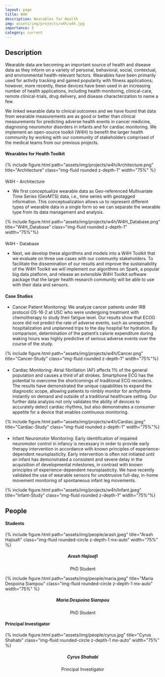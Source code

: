 ```yaml
---
layout: page
title: W4H
description: Wearables for Health
img: assets/img/projects/w4h/w4h.jpg
importance: 5
category: current
---
```


## Description

Wearable data are becoming an important source of health and disease data as they inform on a variety of personal, behavioral, social, contextual, and environmental health-relevant factors. Wearables have been primarily used for activity tracking and gained popularity with fitness applications; however, more recently, these devices have been used in an increasing number of health applications, including health monitoring, clinical-care, remote clinical-trials, drug delivery, and disease characterization to name a few.

We linked wearable data to clinical outcomes and we have found that data from wearable measurements are as good or better than clinical measurements for predicting adverse health events in cancer medicine, diagnosing neuromotor disorders in infants and for cardiac monitoring. We implement an open-source toolkit (W4H) to benefit the larger health community by working with our community of stakeholders comprised of the medical teams from our previous projects.

#### Wearables for Health Toolkit

<div class="row">
  <div class="text-center">
    <div class="col-sm mt-3 mt-md-0" style="margin-bottom: 20px;">
        {% include figure.html path="assets/img/projects/w4h/Architecture.png" title="Architecture" class="img-fluid rounded z-depth-1" width="75%" %}
    </div>
  </div>
</div>
<div class="caption">
  W4H - Architecture
</div>

- We first conceptualize wearable data as Geo-referenced Multivariate Time Series (GeoMTS) data, i.e., time series with geotagged information. This conceptualization allows us to represent different types of wearable data in a single form so we can separate the wearable type from its data management and analysis.

<div class="row">
  <div class="text-center">
    <div class="col-sm mt-3 mt-md-0" style="margin-bottom: 20px;">
        {% include figure.html path="assets/img/projects/w4h/W4H_Database.png" title="W4H_Database" class="img-fluid rounded z-depth-1" width="75%"%}
    </div>
  </div>
</div>
<div class="caption">
  W4H - Database
</div>

- Next, we develop these algorithms and models into a W4H Toolkit that we evaluate on three use cases with our community stakeholders. To facilitate the dissemination of our results and improve the sustainability of the W4H Toolkit we will implement our algorithms on Spark, a popular big data platform, and release an extensible W4H Toolkit software package that the larger health research community will be able to use with their data and sensors.

#### Case Studies

- Cancer Patient Monitoring: We analyze cancer patients under IRB protocol OS-16-2 at USC who were undergoing treatment with chemotherapy to study their fatigue level. Our results show that ECOG score did not predict the rate of adverse events, such as unexpected hospitalization and unplanned trips to the day hospital for hydration. By comparison, determination of the patient’s calorie expenditure during waking hours was highly predictive of serious adverse events over the course of the study.

<div class="row">
  <div class="text-center">
    <div class="col-sm mt-3 mt-md-0" style="margin-bottom: 20px;">
        {% include figure.html path="assets/img/projects/w4h/Cancer.png" title="Cancer-Study" class="img-fluid rounded z-depth-1" width="75%"%}
    </div>
  </div>
</div>
<div class="caption">
</div>

- Cardiac Monitoring: Atrial fibrillation (AF) affects 1% of the general population and causes a third of all strokes. Smartphone ECG has the potential to overcome the shortcomings of traditional ECG recorders. The results have demonstrated the unique capabilities to expand the diagnostic scope, allowing patients to nimbly monitor for arrhythmia instantly on demand and outside of a traditional healthcare setting. Our further data analysis not only validates the ability of devices to accurately detect cardiac rhythms, but also demonstrates a consumer appetite for a device that enables continuous monitoring.

<div class="row">
  <div class="text-center">
    <div class="col-sm mt-3 mt-md-0" style="margin-bottom: 20px;">
        {% include figure.html path="assets/img/projects/w4h/Cardiac.jpeg" title="Cardiac-Study" class="img-fluid rounded z-depth-1" width="75%"%}
    </div>
  </div>
</div>
<div class="caption">
</div>

- Infant Neuromotor Monitoring: Early identification of impaired neuromotor control in infancy is necessary in order to provide early therapy intervention in accordance with known principles of experience-dependent neuroplasticity. Early intervention is often not initiated until an infant has demonstrated a consistent and severe delay in the acquisition of developmental milestones, in contrast with known principles of experience-dependent neuroplasticity. We have recently validated the use of wearable sensors for unobtrusive full-day, in-home movement monitoring of spontaneous infant leg movements.

<div class="row">
  <div class="text-center">
    <div class="col-sm mt-3 mt-md-0" style="margin-bottom: 20px;">
        {% include figure.html path="assets/img/projects/w4h/Infant.jpeg" title="Infant-Study" class="img-fluid rounded z-depth-1" width="75%"%}
    </div>
  </div>
</div>
<div class="caption">
</div>

## People

#### Students

<div class="row">
  <div class="col-sm mt-3 mt-md-0">
    <div class="text-center">
        {% include figure.html path="assets/img/people/arash.jpeg" title="Arash Hajisafi" class="img-fluid rounded-circle z-depth-1 mx-auto" width="75%" %}
    </div>
    <h5 style="text-align:center;">Arash Hajisafi</h5>
    <p style="text-align:center;">PhD Student</p>
  </div>
  <div class="col-sm mt-3 mt-md-0">
    <div class="text-center">
        {% include figure.html path="assets/img/people/maria.jpeg" title="Maria Despoina Siampou" class="img-fluid rounded-circle z-depth-1 mx-auto" width="75%" %}
    </div>
    <h5 style="text-align:center;">Maria Despoina Siampou</h5>
    <p style="text-align:center;">PhD Student</p>
  </div>
  <div class="col-sm mt-3 mt-md-0">
  </div>
</div>

#### Principal Investigator

<div class="row">
    <div class="col-sm mt-3 mt-md-0">
    </div>
    <div class="col-sm mt-3 mt-md-0">
        <div class="text-center">
            {% include figure.html path="assets/img/people/cyrus.jpg" title="Cyrus Shahabi" class="img-fluid rounded-circle z-depth-1 mx-auto" width="75%" %}
        </div>
        <h5 style="text-align:center">Cyrus Shahabi</h5>
        <p style="text-align:center;">Principal Investigator</p>
    </div>
    <div class="col-sm mt-3 mt-md-0">
    </div>
</div>